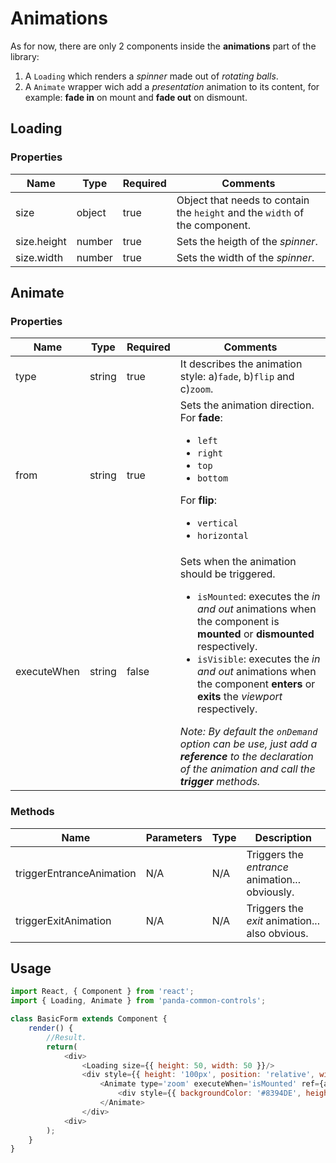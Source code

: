 # Animations

As for now, there are only 2 components inside the **animations** part of the library:
1. A ``Loading`` which renders a _spinner_ made out of _rotating balls_.
2. A ``Animate`` wrapper wich add a _presentation_ animation to its content, for example: **fade in** on mount and **fade out** on dismount.

## Loading

### Properties

| Name        | Type   | Required | Comments |
| ------------|--------|----------|----------|
| size        | object | true     | Object that needs to contain the ``height`` and the ``width`` of the component. |
| size.height | number | true     | Sets the heigth of the _spinner_. |
| size.width  | number | true     | Sets the width of the _spinner_.  |

## Animate

### Properties

| Name        | Type   | Required | Comments |
| ------------|--------|----------|----------|
| type        | string | true     | It describes the animation style: a)``fade``, b)``flip`` and c)``zoom``. |
| from        | string | true     | Sets the animation direction. <br/>For **fade**:<ul><li>``left``</li><li>``right``</li><li>``top``</li><li>``bottom``</li></ul>For **flip**:<ul><li>``vertical``</li><li>``horizontal``</li></ul> |
| executeWhen | string | false    | Sets when the animation should be triggered. <ul><li>``isMounted``: executes the _in and out_ animations when the component is **mounted** or **dismounted** respectively.</li><li>``isVisible``: executes the _in and out_ animations when the component **enters** or **exits** the _viewport_ respectively.</li></ul>_Note: By default the ``onDemand`` option can be use, just add a **reference** to the declaration of the animation and call the **trigger** methods._|

### Methods

| Name                     | Parameters | Type | Description |
|--------------------------|------------|------|-------------|
| triggerEntranceAnimation | N/A        | N/A  | Triggers the _entrance_ animation... obviously. |
| triggerExitAnimation     | N/A        | N/A  | Triggers the _exit_ animation... also obvious. |

## Usage

```javascript
import React, { Component } from 'react';
import { Loading, Animate } from 'panda-common-controls';

class BasicForm extends Component {
    render() {
        //Result.
        return(
            <div>
                <Loading size={{ height: 50, width: 50 }}/>
                <div style={{ height: '100px', position: 'relative', width: '100%' }}>
                    <Animate type='zoom' executeWhen='isMounted' ref={animate => { this.AnimateRef = animate; }}>
                        <div style={{ backgroundColor: '#8394DE', height: '100px', width: '100px' }}/>
                    </Animate>
                </div>
            <div>
        );
    }
}
```
